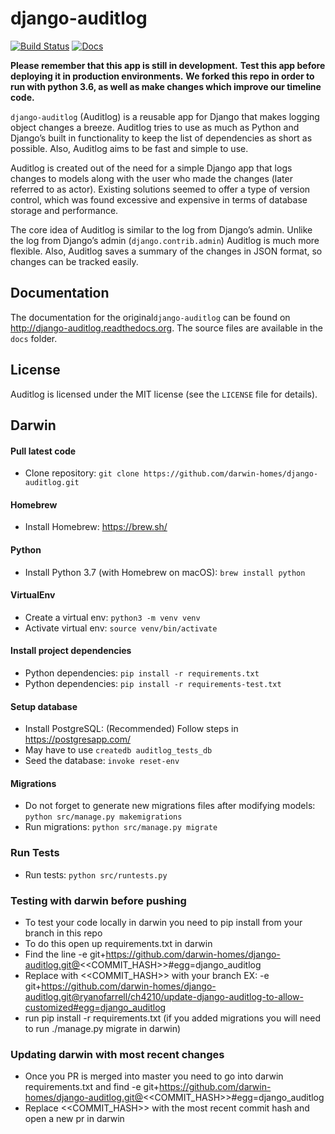 django-auditlog
===============

[![Build Status](https://travis-ci.org/jjkester/django-auditlog.svg?branch=master)](https://travis-ci.org/jjkester/django-auditlog)
[![Docs](https://readthedocs.org/projects/django-auditlog/badge/?version=latest)](http://django-auditlog.readthedocs.org/en/latest/?badge=latest)

**Please remember that this app is still in development.**
**Test this app before deploying it in production environments.**
**We forked this repo in order to run with python 3.6, as well as make changes which improve our timeline code.**

```django-auditlog``` (Auditlog) is a reusable app for Django that makes logging object changes a breeze. Auditlog tries to use as much as Python and Django’s built in functionality to keep the list of dependencies as short as possible. Also, Auditlog aims to be fast and simple to use.

Auditlog is created out of the need for a simple Django app that logs changes to models along with the user who made the changes (later referred to as actor). Existing solutions seemed to offer a type of version control, which was found excessive and expensive in terms of database storage and performance.

The core idea of Auditlog is similar to the log from Django’s admin. Unlike the log from Django’s admin (```django.contrib.admin```) Auditlog is much more flexible. Also, Auditlog saves a summary of the changes in JSON format, so changes can be tracked easily.

Documentation
-------------

The documentation for the original```django-auditlog``` can be found on http://django-auditlog.readthedocs.org. The source files are available in the ```docs``` folder.

License
-------

Auditlog is licensed under the MIT license (see the ```LICENSE``` file for details).


Darwin 
--------

#### Pull latest code
* Clone repository: `git clone https://github.com/darwin-homes/django-auditlog.git`

#### Homebrew
* Install Homebrew: https://brew.sh/

#### Python
* Install Python 3.7 (with Homebrew on macOS): `brew install python`

#### VirtualEnv
* Create a virtual env: `python3 -m venv venv`
* Activate virtual env: `source venv/bin/activate`

#### Install project dependencies
* Python dependencies: `pip install -r requirements.txt`
* Python dependencies: `pip install -r requirements-test.txt`

#### Setup database
* Install PostgreSQL: (Recommended) Follow steps in https://postgresapp.com/
* May have to use `createdb auditlog_tests_db`
* Seed the database: `invoke reset-env`

#### Migrations
* Do not forget to generate new migrations files after modifying models: `python src/manage.py makemigrations`
* Run migrations: `python src/manage.py migrate`

### Run Tests
* Run tests: `python src/runtests.py`

### Testing with darwin before pushing
* To test your code locally in darwin you need to pip install from your branch in this repo
* To do this open up requirements.txt in darwin
* Find the line -e git+https://github.com/darwin-homes/django-auditlog.git@<<COMMIT_HASH>>#egg=django_auditlog
* Replace with <<COMMIT_HASH>> with your branch EX: 
-e git+https://github.com/darwin-homes/django-auditlog.git@ryanofarrell/ch4210/update-django-auditlog-to-allow-customized#egg=django_auditlog
* run pip install -r requirements.txt (if you added migrations you will need to run ./manage.py migrate in darwin)

### Updating darwin with most recent changes
* Once you PR is merged into master you need to go into darwin requirements.txt and find 
-e git+https://github.com/darwin-homes/django-auditlog.git@<<COMMIT_HASH>>#egg=django_auditlog 
* Replace <<COMMIT_HASH>> with the most recent commit hash and open a new pr in darwin